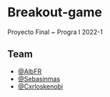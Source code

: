 # Breakout-game
Proyecto Final ~ Progra I 2022-1

## Team
- [@AlbFR](https://github.com/AlbFR)
- [@Sebasinmas](https://github.com/Sebasinmas)
- [@Cxrloskenobi](https://github.com/Cxrloskenobi)